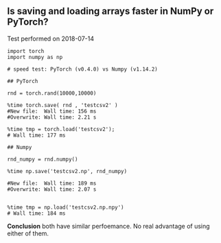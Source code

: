 
## Is saving and loading arrays faster in NumPy or PyTorch?

Test performed on 2018-07-14

```
import torch 
import numpy as np

# speed test: PyTorch (v0.4.0) vs Numpy (v1.14.2)

## PyTorch

rnd = torch.rand(10000,10000)

%time torch.save( rnd , 'testcsv2' )
#New file:  Wall time: 156 ms
#Overwrite: Wall time: 2.21 s

%time tmp = torch.load('testcsv2');
# Wall time: 177 ms

## Numpy

rnd_numpy = rnd.numpy()

%time np.save('testcsv2.np', rnd_numpy)

#New file:  Wall time: 189 ms
#Overwrite: Wall time: 2.07 s


%time tmp = np.load('testcsv2.np.npy')
# Wall time: 184 ms
```

**Conclusion** both have similar perfoemance. No real advantage of using either of them.
